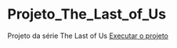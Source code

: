 # Projeto_The_Last_of_Us
 Projeto da série The Last of Us
 <a href=" https://hilariomarques.github.io/Projeto_The_Last_of_Us/">Executar o projeto</a>
